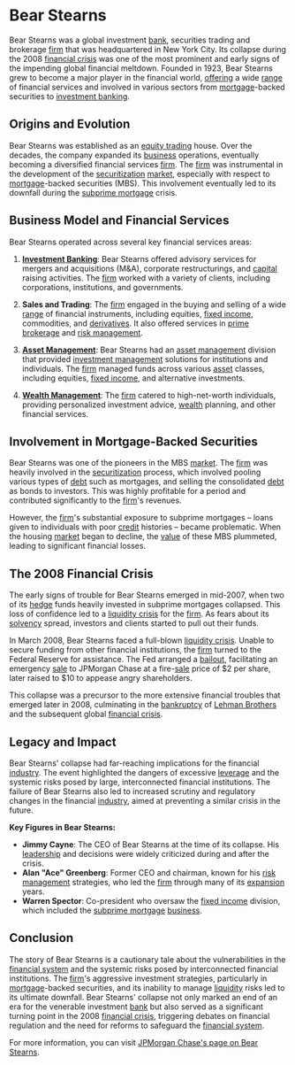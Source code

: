 # Bear Stearns

Bear Stearns was a global investment [bank](../b/bank.md), securities trading and brokerage [firm](../f/firm.md) that was headquartered in New York City. Its collapse during the 2008 [financial crisis](../f/financial_crisis.md) was one of the most prominent and early signs of the impending global financial meltdown. Founded in 1923, Bear Stearns grew to become a major player in the financial world, [offering](../o/offering.md) a wide [range](../r/range.md) of financial services and involved in various sectors from [mortgage](../m/mortgage.md)-backed securities to [investment banking](../i/investment_banking.md).

## Origins and Evolution

Bear Stearns was established as an [equity trading](../e/equity_trading.md) house. Over the decades, the company expanded its [business](../b/business.md) operations, eventually becoming a diversified financial services [firm](../f/firm.md). The [firm](../f/firm.md) was instrumental in the development of the [securitization](../s/securitization.md) [market](../m/market.md), especially with respect to [mortgage](../m/mortgage.md)-backed securities (MBS). This involvement eventually led to its downfall during the [subprime mortgage](../s/subprime_mortgage.md) crisis.

## Business Model and Financial Services

Bear Stearns operated across several key financial services areas:

1. **[Investment Banking](../i/investment_banking.md)**: Bear Stearns offered advisory services for mergers and acquisitions (M&A), corporate restructurings, and [capital](../c/capital.md) raising activities. The [firm](../f/firm.md) worked with a variety of clients, including corporations, institutions, and governments.

2. **Sales and Trading**: The [firm](../f/firm.md) engaged in the buying and selling of a wide [range](../r/range.md) of financial instruments, including equities, [fixed income](../f/fixed_income.md), commodities, and [derivatives](../d/derivatives.md). It also offered services in [prime brokerage](../p/prime_brokerage.md) and [risk management](../r/risk_management.md).

3. **[Asset Management](../a/asset_management.md)**: Bear Stearns had an [asset management](../a/asset_management.md) division that provided [investment management](../i/investment_management.md) solutions for institutions and individuals. The [firm](../f/firm.md) managed funds across various [asset](../a/asset.md) classes, including equities, [fixed income](../f/fixed_income.md), and alternative investments.

4. **[Wealth Management](../w/wealth_management.md)**: The [firm](../f/firm.md) catered to high-net-worth individuals, providing personalized investment advice, [wealth](../w/wealth.md) planning, and other financial services.

## Involvement in Mortgage-Backed Securities

Bear Stearns was one of the pioneers in the MBS [market](../m/market.md). The [firm](../f/firm.md) was heavily involved in the [securitization](../s/securitization.md) process, which involved pooling various types of [debt](../d/debt.md) such as mortgages, and selling the consolidated [debt](../d/debt.md) as bonds to investors. This was highly profitable for a period and contributed significantly to the [firm](../f/firm.md)'s revenues.

However, the [firm](../f/firm.md)'s substantial exposure to subprime mortgages – loans given to individuals with poor [credit](../c/credit.md) histories – became problematic. When the housing [market](../m/market.md) began to decline, the [value](../v/value.md) of these MBS plummeted, leading to significant financial losses.

## The 2008 Financial Crisis

The early signs of trouble for Bear Stearns emerged in mid-2007, when two of its [hedge](../h/hedge.md) funds heavily invested in subprime mortgages collapsed. This loss of confidence led to a [liquidity crisis](../l/liquidity_crisis.md) for the [firm](../f/firm.md). As fears about its [solvency](../s/solvency.md) spread, investors and clients started to pull out their funds. 

In March 2008, Bear Stearns faced a full-blown [liquidity crisis](../l/liquidity_crisis.md). Unable to secure funding from other financial institutions, the [firm](../f/firm.md) turned to the Federal Reserve for assistance. The Fed arranged a [bailout](../b/bailout.md), facilitating an emergency [sale](../s/sale.md) to JPMorgan Chase at a fire-[sale](../s/sale.md) price of $2 per share, later raised to $10 to appease angry shareholders.

This collapse was a precursor to the more extensive financial troubles that emerged later in 2008, culminating in the [bankruptcy](../b/bankruptcy.md) of [Lehman Brothers](../l/lehman_brothers.md) and the subsequent global [financial crisis](../f/financial_crisis.md).

## Legacy and Impact

Bear Stearns' collapse had far-reaching implications for the financial [industry](../i/industry.md). The event highlighted the dangers of excessive [leverage](../l/leverage.md) and the systemic risks posed by large, interconnected financial institutions. The failure of Bear Stearns also led to increased scrutiny and regulatory changes in the financial [industry](../i/industry.md), aimed at preventing a similar crisis in the future.

**Key Figures in Bear Stearns:**
- **Jimmy Cayne**: The CEO of Bear Stearns at the time of its collapse. His [leadership](../l/leadership.md) and decisions were widely criticized during and after the crisis.
- **Alan "Ace" Greenberg**: Former CEO and chairman, known for his [risk management](../r/risk_management.md) strategies, who led the [firm](../f/firm.md) through many of its [expansion](../e/expansion.md) years.
- **Warren Spector**: Co-president who oversaw the [fixed income](../f/fixed_income.md) division, which included the [subprime mortgage](../s/subprime_mortgage.md) [business](../b/business.md).

## Conclusion

The story of Bear Stearns is a cautionary tale about the vulnerabilities in the [financial system](../f/financial_system.md) and the systemic risks posed by interconnected financial institutions. The [firm](../f/firm.md)'s aggressive investment strategies, particularly in [mortgage](../m/mortgage.md)-backed securities, and its inability to manage [liquidity](../l/liquidity.md) risks led to its ultimate downfall. Bear Stearns' collapse not only marked an end of an era for the venerable investment [bank](../b/bank.md) but also served as a significant turning point in the 2008 [financial crisis](../f/financial_crisis.md), triggering debates on financial regulation and the need for reforms to safeguard the [financial system](../f/financial_system.md). 

For more information, you can visit [JPMorgan Chase's page on Bear Stearns](https://www.jpmorgan.com/content/dam/jpm/cib/complex/content/JPMC-Bear-Stearns.pdf).